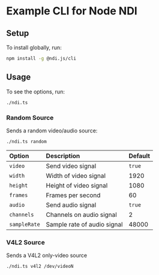 # Example CLI for Node NDI

## Setup

To install globally, run:

```bash
npm install -g @ndi.js/cli
```

## Usage

To see the options, run: 

``` 
./ndi.ts
```

### Random Source

Sends a random video/audio source:

```
./ndi.ts random
```

| Option       | Description                 | Default |
| :----------- | :-------------------------- | :------ |
| `video`      | Send video signal           | `true`  |
| `width`      | Width of video signal       | 1920    |
| `height`     | Height of video signal      | 1080    |
| `frames`     | Frames per second           | 60      |
| `audio`      | Send audio signal           | `true`  |
| `channels`   | Channels on audio signal    | 2       |
| `sampleRate` | Sample rate of audio signal | 48000   |

### V4L2 Source

Sends a V4L2 only-video source

```
./ndi.ts v4l2 /dev/videoN
```

